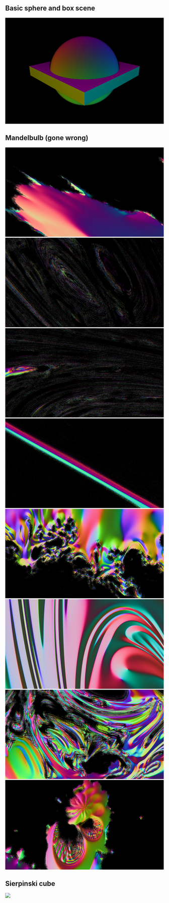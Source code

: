 ## Basic sphere and box scene
![](2%20sphere%20and%20box%20normals%20opencl.png)

## Mandelbulb (gone wrong)
![](1641921769524.png)
![](1641921965766.png)
![](1641921988718.png)
![](1641922009287.png)
![](1641991601892.png)
![](1642163101629.png)
![](1642163129556.png)
![](1642421051567.png)

## Sierpinski cube
![](1642418925818.png)


